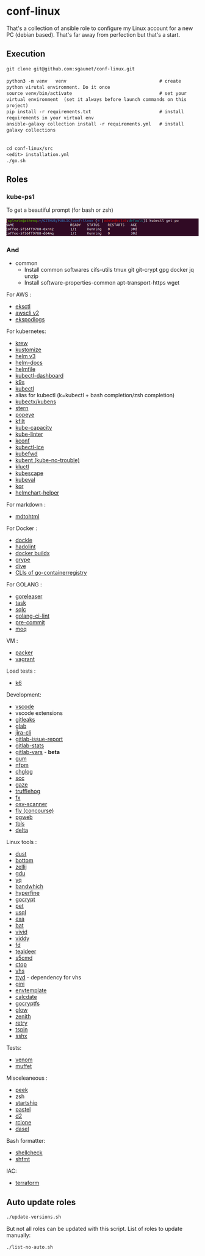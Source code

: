 # conf-linux

That's a collection of ansible role to configure my Linux account for a new PC (debian based). That's far away from perfection but that's a start.

## Execution

```
git clone git@github.com:sgaunet/conf-linux.git

python3 -m venv   venv                                  # create python virutal environment. Do it once
source venv/bin/activate                                # set your virtual environment  (set it always before launch commands on this project)
pip install -r requirements.txt                         # install requirements in your virtual env
ansible-galaxy collection install -r requirements.yml   # install galaxy collections


cd conf-linux/src
<edit> installation.yml
./go.sh
```

## Roles

### kube-ps1

To get a beautiful prompt (for bash or zsh)

![prompt](img/prompt.png)

### And

* common
    * Install common softwares cifs-utils tmux git git-crypt gpg docker jq unzip
    * Install software-properties-common apt-transport-https wget

For AWS :

* [eksctl](https://eksctl.io/)
* [awscli v2](https://github.com/aws/aws-cli/)
* [ekspodlogs](https://github.com/sgaunet/ekspodlogs)

For kubernetes:

* [krew](https://krew.sigs.k8s.io/)
* [kustomize](https://github.com/kubernetes-sigs/kustomize)
* [helm v3](https://helm.sh/docs/intro/install/)
* [helm-docs](https://github.com/norwoodj/helm-docs)
* [helmfile](https://github.com/helmfile/helmfile)
* [kubectl-dashboard](https://github.com/bouk/kubectl-dashboard)
* [k9s](https://k9scli.io/)
* [kubectl](https://kubernetes.io/releases/download/)
* alias for kubectl (k=kubectl + bash completion/zsh completion)
* [kubectx/kubens](https://github.com/ahmetb/kubectx/)
* [stern](https://github.com/stern/stern)
* [popeye](https://github.com/derailed/popeye)
* [kfilt](https://github.com/ryane/kfilt)
* [kube-capacity](https://github.com/robscott/kube-capacity)
* [kube-linter](https://github.com/stackrox/kube-linter)
* [kconf](https://github.com/particledecay/kconf)
* [kubectl-ice](https://github.com/NimbleArchitect/kubectl-ice)
* [kubefwd](https://github.com/txn2/kubefwd)
* [kubent (kube-no-trouble)](https://github.com/doitintl/kube-no-trouble)
* [kluctl](https://github.com/kluctl/kluctl)
* [kubescape](https://github.com/kubescape/kubescape)
* [kubeval](https://github.com/instrumenta/kubeval)
* [kor](https://github.com/yonahd/kor)
* [helmchart-helper](https://github.com/sgaunet/helmchart-helper)

For markdown :

* [mdtohtml](https://github.com/sgaunet/mdtohtml)

For Docker :

* [dockle](https://github.com/goodwithtech/dockle)
* [hadolint](https://github.com/hadolint/hadolint)
* [docker buildx](https://github.com/docker/buildx)
* [grype](https://github.com/anchore/grype)
* [dive](https://github.com/wagoodman/dive)
* [CLIs of go-containerregistry](https://github.com/google/go-containerregistry)

For GOLANG :

* [goreleaser](https://github.com/goreleaser/goreleaser/)
* [task](https://taskfile.dev/)
* [sqlc](https://sqlc.dev/)
* [golang-ci-lint](https://github.com/golangci/golangci-lint)
* [pre-commit](https://github.com/pre-commit/pre-commit)
* [moq](https://github.com/matryer/moq)


VM :

* [packer](https://www.packer.io/)
* [vagrant](https://www.vagrantup.com/downloads)

Load tests :

* [k6](https://k6.io/)

Development:

* [vscode](https://code.visualstudio.com/docs/setup/linux)
* vscode extensions
* [gitleaks](https://github.com/zricethezav/gitleaks)
* [glab](https://gitlab.com/gitlab-org/cli)
* [jira-cli](https://github.com/ankitpokhrel/jira-cli)
* [gitlab-issue-report](https://github.com/sgaunet/gitlab-issue-report)
* [gitlab-stats](https://github.com/sgaunet/gitlab-stats)
* [gitlab-vars](https://github.com/sgaunet/gitlab-vars) - **beta**
* [gum](https://github.com/charmbracelet/gum)
* [nfpm](https://nfpm.goreleaser.com/)
* [chglog](https://github.com/goreleaser/chglog)
* [scc](https://github.com/boyter/scc)
* [gaze](https://github.com/wtetsu/gaze)
* [trufflehog](https://github.com/trufflesecurity/trufflehog)
* [fx](https://github.com/antonmedv/fx)
* [osv-scanner](https://github.com/google/osv-scanner)
* [fly (concourse)](https://github.com/concourse/concourse)
* [pgweb](https://github.com/sosedoff/pgweb)
* [tbls](https://github.com/k1LoW/tbls)
* [delta](https://github.com/dandavison/delta)

Linux tools :

* [dust](https://github.com/bootandy/dust)
* [bottom](https://github.com/ClementTsang/bottom/)
* [zellij](https://github.com/zellij-org/zellij)
* [gdu](https://github.com/dundee/gdu)
* [yq](https://github.com/mikefarah/yq)
* [bandwhich](https://github.com/imsnif/bandwhich)
* [hyperfine](https://github.com/sharkdp/hyperfine)
* [gocrypt](https://github.com/sgaunet/gocrypt)
* [pet](https://github.com/knqyf263/pet)
* [usql](https://github.com/xo/usql)
* [exa](https://github.com/ogham/exa)
* [bat](https://github.com/sharkdp/bat)
* [vivid](https://github.com/sharkdp/vivid)
* [viddy](https://github.com/sachaos/viddy)
* [fd](https://github.com/sharkdp/fd)
* [tealdeer](https://github.com/dbrgn/tealdeer)
* [s5cmd](https://github.com/peak/s5cmd)
* [ctop](https://github.com/bcicen/ctop)
* [vhs](https://github.com/charmbracelet/vhs)
* [ttyd](https://github.com/tsl0922/ttyd) - dependency for vhs
* [gini](https://github.com/sgaunet/gini)
* [envtemplate](https://github.com/sgaunet/envtemplate)
* [calcdate](https://github.com/sgaunet/calcdate)
* [gocryptfs](https://github.com/rfjakob/gocryptfs)
* [glow](https://github.com/charmbracelet/glow)
* [zenith](https://github.com/bvaisvil/zenith)
* [retry](https://github.com/sgaunet/retry)
* [tspin](https://github.com/bensadeh/tailspin)
* [sshx](https://github.com/ekzhang/sshx)

Tests:

* [venom](https://github.com/ovh/venom)
* [muffet](https://github.com/raviqqe/muffet/)

Misceleaneous :

* [peek](https://github.com/phw/peek)
* zsh
* [startship](https://starship.rs/)
* [pastel](https://github.com/sharkdp/pastel)
* [d2](https://github.com/terrastruct/d2)
* [rclone](https://rclone.org/)
* [dasel](https://github.com/TomWright/dasel)

Bash formatter:

* [shellcheck](https://www.shellcheck.net/)
* [shfmt](https://github.com/mvdan/sh)

IAC:

* [terraform](https://developer.hashicorp.com/terraform)

## Auto update roles

```bash
./update-versions.sh
```

But not all roles can be updated with this script. List of roles to update manually:

```bash
./list-no-auto.sh
```

